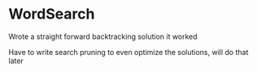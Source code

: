 # WordSearch
Wrote a straight forward backtracking solution it worked

Have to write search pruning to even optimize the solutions, will do that later